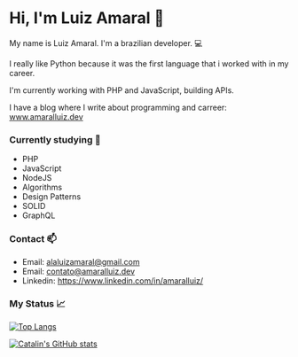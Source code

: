 # Hi, I'm Luiz Amaral :wave:
 
My name is Luiz Amaral. I'm a brazilian developer. :computer: 

I really like Python because it was the first language that i worked with in my career. 

I'm currently working with PHP and JavaScript, building APIs.

I have a blog where I write about programming and carreer: www.amaralluiz.dev

### Currently studying :book:
- PHP
- JavaScript
- NodeJS
- Algorithms
- Design Patterns
- SOLID
- GraphQL

### Contact :mailbox:
- Email: alaluizamaral@gmail.com
- Email: contato@amaralluiz.dev
- Linkedin: https://www.linkedin.com/in/amaralluiz/

### My Status :chart_with_upwards_trend:

[![Top Langs](https://github-readme-stats.vercel.app/api/top-langs/?username=amaralluiz&hide=css,html&theme=dark)](https://github.com/anuraghazra/github-readme-stats)

[![Catalin's GitHub stats](https://github-readme-stats.vercel.app/api?username=amaralluiz&theme=dark)](https://github.com/anuraghazra/github-readme-stats)
